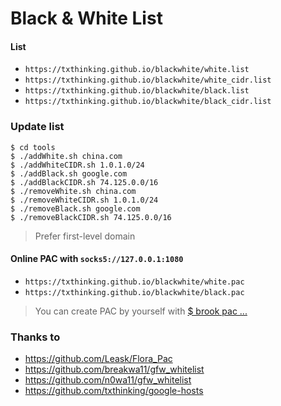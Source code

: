 # Black & White List

#### List

- `https://txthinking.github.io/blackwhite/white.list`
- `https://txthinking.github.io/blackwhite/white_cidr.list`
- `https://txthinking.github.io/blackwhite/black.list`
- `https://txthinking.github.io/blackwhite/black_cidr.list`

### Update list

```
$ cd tools
$ ./addWhite.sh china.com
$ ./addWhiteCIDR.sh 1.0.1.0/24
$ ./addBlack.sh google.com
$ ./addBlackCIDR.sh 74.125.0.0/16
$ ./removeWhite.sh china.com
$ ./removeWhiteCIDR.sh 1.0.1.0/24
$ ./removeBlack.sh google.com
$ ./removeBlackCIDR.sh 74.125.0.0/16
```

> Prefer first-level domain

#### Online PAC with `socks5://127.0.0.1:1080`

- `https://txthinking.github.io/blackwhite/white.pac`
- `https://txthinking.github.io/blackwhite/black.pac`

> You can create PAC by yourself with [$ brook pac ...](https://github.com/txthinking/brook)

### Thanks to

- https://github.com/Leask/Flora_Pac
- https://github.com/breakwa11/gfw_whitelist
- https://github.com/n0wa11/gfw_whitelist
- https://github.com/txthinking/google-hosts
